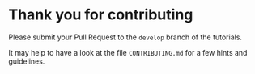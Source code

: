# Thank you for contributing

Please submit your Pull Request to the `develop` branch of the tutorials.

It may help to have a look at the file `CONTRIBUTING.md` for a few hints and guidelines.
